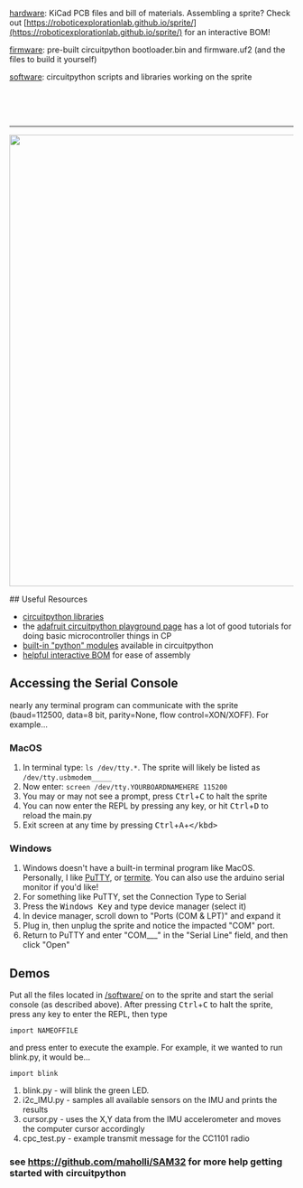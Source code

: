 [hardware](https://github.com/maholli/sprite/tree/master/hardware): KiCad PCB files and bill of materials. Assembling a sprite? Check out [https://roboticexplorationlab.github.io/sprite/](https://roboticexplorationlab.github.io/sprite/) for an interactive BOM!

[firmware](https://github.com/maholli/sprite/tree/master/firmware): pre-built circuitpython bootloader.bin and firmware.uf2 (and the files to build it yourself)

[software](https://github.com/maholli/sprite/tree/master/software): circuitpython scripts and libraries working on the sprite

<br>
<br>
<br>

----

<p align="middle">
  <img width="800" src="https://github.com/RoboticExplorationLab/sprite/blob/master/hardware/board.PNG">
</p>
## Useful Resources

* [circuitpython libraries](https://github.com/maholli/SAM32/tree/master/firmware/useful_libraries)
* the [adafruit circuitpython playground page](https://learn.adafruit.com/adafruit-circuit-playground-express/circuitpython-playground) has a lot of good tutorials for doing basic microcontroller things in CP
* [built-in "python" modules](https://circuitpython.readthedocs.io/en/latest/shared-bindings/index.html#modules) available in circuitpython
* [helpful interactive BOM](https://maholli.github.io/sprite/) for ease of assembly

## Accessing the Serial Console
nearly any terminal program can communicate with the sprite (baud=112500, data=8 bit, parity=None, flow control=XON/XOFF). For example...

### MacOS
1. In terminal type: `ls /dev/tty.*`. The sprite will likely be listed as `/dev/tty.usbmodem_____`
2. Now enter: `screen /dev/tty.YOURBOARDNAMEHERE 115200`
3. You may or may not see a prompt, press <kbd>Ctrl</kbd>+<kbd>C</kbd> to halt the sprite
4. You can now enter the REPL by pressing any key, or hit <kbd>Ctrl</kbd>+<kbd>D</kbd> to reload the main.py
5. Exit screen at any time by pressing <kbd>Ctrl</kbd>+<kbd>A</kbd>+<kbd>\</kbd>

### Windows 
1. Windows doesn't have a built-in terminal program like MacOS. Personally, I like [PuTTY](https://www.chiark.greenend.org.uk/~sgtatham/putty/latest.html), or [termite](https://www.compuphase.com/software_termite.htm). You can also use the arduino serial monitor if you'd like!
2. For something like PuTTY, set the Connection Type to Serial
3. Press the <kbd>Windows Key</kbd> and type device manager (select it)
4. In device manager, scroll down to "Ports (COM & LPT)" and expand it
5. Plug in, then unplug the sprite and notice the impacted "COM" port.
6. Return to PuTTY and enter "COM___" in the "Serial Line" field, and then click "Open"

## Demos

Put all the files located in [/software/](/software/) on to the sprite and start the serial console (as described above). After pressing <kbd>Ctrl</kbd>+<kbd>C</kbd> to halt the sprite, press any key to enter the REPL, then type

```
import NAMEOFFILE
```

and press enter to execute the example. For example, it we wanted to run blink.py, it would be...

```
import blink
```

1. blink.py - will blink the green LED. 
2. i2c_IMU.py - samples all available sensors on the IMU and prints the results
3. cursor.py - uses the X,Y data from the IMU accelerometer and moves the computer cursor accordingly
4. cpc_test.py - example transmit message for the CC1101 radio

### see https://github.com/maholli/SAM32 for more help getting started with circuitpython
